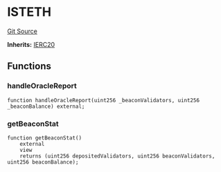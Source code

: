 # ISTETH
[Git Source](https://github.com/larrythecucumber321/protocol/blob/3222eb21fbb20ddd3d3fa2233072dfa96ea3e340/contracts/plugins/assets/lido/ISTETH.sol)

**Inherits:**
[IERC20](/src/contracts/plugins/mocks/vendor/EasyAuction.sol/interface.IERC20.md)


## Functions
### handleOracleReport


```solidity
function handleOracleReport(uint256 _beaconValidators, uint256 _beaconBalance) external;
```

### getBeaconStat


```solidity
function getBeaconStat()
    external
    view
    returns (uint256 depositedValidators, uint256 beaconValidators, uint256 beaconBalance);
```

